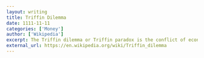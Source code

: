```yaml
---
layout: writing
title: Triffin Dilemma
date: 1111-11-11
categories: ['Money']
author: ['Wikipedia']
excerpt: The Triffin dilemma or Triffin paradox is the conflict of economic interests that arises between short-term domestic and long-term international objectives for countries whose currencies serve as global reserve currencies. This dilemma was identified in the 1960s by Belgian-American economist Robert Triffin,[1] who pointed out that the country whose currency, being the global reserve currency, foreign nations wish to hold, must be willing to supply the world with an extra supply of its currency to fulfill world demand for these foreign exchange reserves, thus leading to a trade deficit.
external_url: https://en.wikipedia.org/wiki/Triffin_dilemma
---
```

